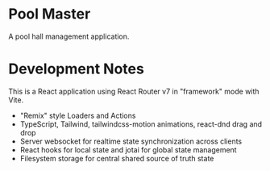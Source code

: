 # Pool Master

A pool hall management application.

# Development Notes

This is a React application using React Router v7 in "framework" mode with Vite.

* "Remix" style Loaders and Actions
* TypeScript, Tailwind, tailwindcss-motion animations, react-dnd drag and drop
* Server websocket for realtime state synchronization across clients
* React hooks for local state and jotai for global state management
* Filesystem storage for central shared source of truth state

